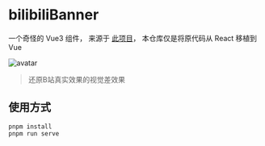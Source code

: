 # bilibiliBanner

一个奇怪的 Vue3 组件， 来源于 [此项目](https://github.com/chloe-lam/bilibili-parallax-fall)， 本仓库仅是将原代码从 React 移植到 Vue

![avatar](https://user-images.githubusercontent.com/60084718/98898795-58c1ae00-24e9-11eb-8725-8a003d7482e1.png)
> 还原B站真实效果的视觉差效果

## 使用方式
```
pnpm install
pnpm run serve
```
